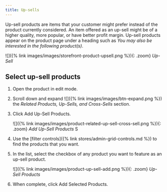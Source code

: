 ```yaml
---
title: Up-sells
---
```


Up-sell products are items that your customer might prefer instead of the product currently considered. An item offered as an up-sell might be of a higher quality, more popular, or have better profit margin. Up-sell products appear on the product page under a heading such as _You may also be interested in the following product(s)_.

![]({% link images/images/storefront-product-upsell.png %}){: .zoom}
_Up-Sell_

## Select up-sell products

1. Open the product in edit mode.

1. Scroll down and expand ![]({% link images/images/btn-expand.png %}) the _Related Products, Up-Sells, and Cross-Sells_ section.

1. Click <span class="btn">Add Up-Sell Products</span>.

    ![]({% link images/images/product-related-up-sell-cross-sell.png %}){: .zoom}
    _Add Up-Sell Products_
S
1. Use the [filter controls]({% link stores/admin-grid-controls.md %}) to find the products that you want.

1. In the list, select the checkbox of any product you want to feature as an up-sell product.

    ![]({% link images/images/product-up-sell-add.png %}){: .zoom}
    _Up-Sell Products_

1. When complete, click <span class="btn">Add Selected Products</span>.
